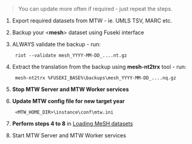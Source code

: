 > You can update more often if required - just repeat the steps.

1. Export required datasets from MTW - ie. UMLS TSV, MARC etc.

2. Backup your <**mesh**> dataset using Fuseki interface

3. ALWAYS validate the backup - run:
    
        riot --validate mesh_YYYY-MM-DD_....nt.gz 

4. Extract the translation from the backup using **mesh-nt2trx** tool - run:
    
        mesh-nt2trx %FUSEKI_BASE%\backups\mesh_YYYY-MM-DD_....nq.gz

5. **Stop MTW Server and MTW Worker services**

6. **Update MTW config file for new target year** 

        <MTW_HOME_DIR>\instance\conf\mtw.ini 

7. **Perform steps 4 to 8** in [Loading MeSH datasets](https://bitbucket.org/filakx/mesh-translation-workflow-dev/wiki/Loading-MeSH-datasets)

8. Start MTW Server and MTW Worker services